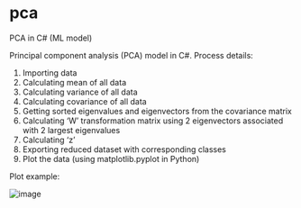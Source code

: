 # pca
PCA in C# (ML model)

Principal component analysis (PCA) model in C#. Process details:

1. Importing data
2. Calculating mean of all data
3. Calculating variance of all data
4. Calculating covariance of all data
5. Getting sorted eigenvalues and eigenvectors from the covariance matrix
6. Calculating ‘W’ transformation matrix using 2 eigenvectors associated with 2 largest eigenvalues
7. Calculating ‘z’
8. Exporting reduced dataset with corresponding classes
9. Plot the data (using matplotlib.pyplot in Python)

Plot example:

![image](https://github.com/Guestik/pca/assets/18994179/2ff8a0e7-9074-457b-89d6-6792c9132cbc)
